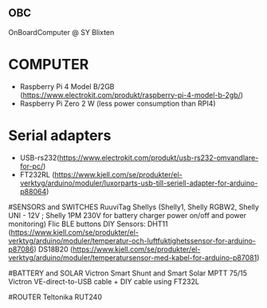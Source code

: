 ## OBC ##
OnBoardComputer @ SY Blixten

# COMPUTER #
* Raspberry Pi 4 Model B/2GB (https://www.electrokit.com/produkt/raspberry-pi-4-model-b-2gb/) 
* Raspberry Pi Zero 2 W (less power consumption than RPI4)

# Serial adapters #
* USB-rs232(https://www.electrokit.com/produkt/usb-rs232-omvandlare-for-pc/)
* FT232RL (https://www.kjell.com/se/produkter/el-verktyg/arduino/moduler/luxorparts-usb-till-seriell-adapter-for-arduino-p88064)
 

#SENSORS and SWITCHES
RuuviTag
Shellys (Shelly1, Shelly RGBW2, Shelly UNI - 12V ; Shelly 1PM 230V for battery charger power on/off and power monitoring)
Flic BLE buttons
DIY Sensors:
 DHT11 (https://www.kjell.com/se/produkter/el-verktyg/arduino/moduler/temperatur-och-luftfuktighetssensor-for-arduino-p87086)
 DS18B20 (https://www.kjell.com/se/produkter/el-verktyg/arduino/moduler/temperatursensor-med-kabel-for-arduino-p87081)
 
#BATTERY and SOLAR
Victron Smart Shunt and Smart Solar MPTT 75/15
Victron VE-direct-to-USB cable + DIY cable using FT232L

#ROUTER
Teltonika RUT240
